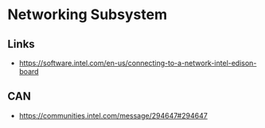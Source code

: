 Networking Subsystem
==

## Links

- https://software.intel.com/en-us/connecting-to-a-network-intel-edison-board

## CAN

- https://communities.intel.com/message/294647#294647
